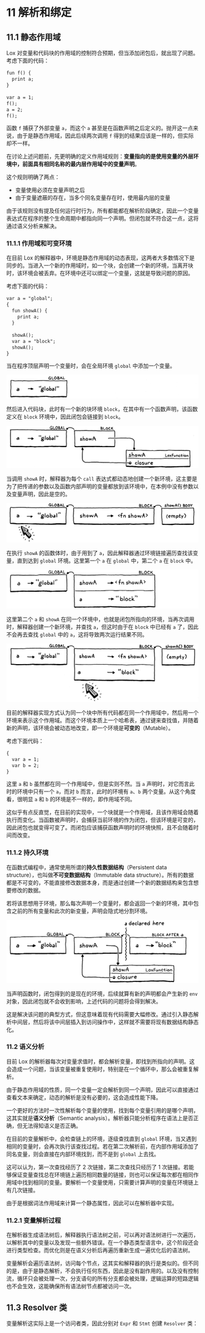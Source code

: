 # 11 解析和绑定

## 11.1 静态作用域

Lox 对变量和代码块的作用域的控制符合预期，但当添加闭包后，就出现了问题。考虑下面的代码：

```
fun f() {
  print a;
}

var a = 1;
f();
a = 2;
f();
```

函数 `f` 捕获了外部变量 `a`，而这个 `a` 甚至是在函数声明之后定义的。抛开这一点来说，由于是静态作用域，因此后续两次调用 `f` 得到的结果应该是一样的，但实际却不一样。

在讨论上述问题前，先更明确的定义作用域规则：**变量指向的是使用变量的外层环境中，前面具有相同名称的最内层作用域中的变量声明**。

这个规则明确了两点：

-   变量使用必须在变量声明之后
-   由于变量遮蔽的存在，当多个同名变量存在时，使用最内层的变量

由于该规则没有提及任何运行时行为，所有都能都在解析阶段确定，因此一个变量表达式在程序的整个生命周期中都指向同一个声明。但闭包就不符合这一点，这将通过语义分析来解决。

### 11.1.1 作用域和可变环境

在目前 Lox 的解释器中，环境是静态作用域的动态表现，这两者大多数情况下是同步的。当进入一个新的作用域时，如一个块，会创建一个新的环境，当离开块时，该环境会被丢弃。在环境中还可以绑定一个变量，这就是导致问题的原因。

考虑下面的代码：

```
var a = "global";
{
  fun showA() {
    print a;
  }

  showA();
  var a = "block";
  showA();
}
```

当在程序顶层声明一个变量时，会在全局环境 `global` 中添加一个变量。

![Env 1](https://raw.githubusercontent.com/genskyff/image-hosting/main/images/20250511222208192.png)

然后进入代码块，此时有一个新的块环境 `block`，在其中有一个函数声明，该函数定义在 `block` 环境中，因此闭包会链接到 `block`。

![Env 2](https://raw.githubusercontent.com/genskyff/image-hosting/main/images/20250511222338338.png)

当调用 `showA` 时，解释器为每个 `call` 表达式都动态地创建一个新环境，这主要是为了把传递的参数以及函数内部声明的变量都放到该环境中，在本例中没有参数以及变量声明，因此是空的。

![Env 3](https://raw.githubusercontent.com/genskyff/image-hosting/main/images/20250511222921749.png)

在执行 `showA` 的函数体时，由于用到了 `a`，因此解释器通过环境链接遍历查找该变量，直到达到 `global` 环境。这里第一个 `a` 在 `global` 中，第二个 `a` 在 `block` 中。

![Env 4](https://raw.githubusercontent.com/genskyff/image-hosting/main/images/20250511223348508.png)

这里第二个 `a` 和 `showA` 在同一个环境中，也就是闭包所指向的环境，当再次调用时，解释器创建一个新环境，并查找 `a`，但这时由于在 `block` 中已经有 `a` 了，因此不会再去查找 `global` 中的 `a`，这将导致两次运行结果不同。

![Env 5](https://raw.githubusercontent.com/genskyff/image-hosting/main/images/20250511223632168.png)

目前的解释器实现方式认为同一个块中所有代码都在同一个作用域中，然后用一个环境来表示这个作用域。而这个环境本质上一个哈希表，通过键来查找值，并随着新的声明，该环境会被动态地改变，即一个环境是**可变的**（Mutable）。

考虑下面代码：

```
{
  var a = 1;
  var b = 2;
}
```

这里 `a` 和 `b` 虽然都在同一个作用域中，但是实则不然。当 `a` 声明时，对它而言此时的环境中只有一个 `a`，而对 `b` 而言，此时的环境有 `a`、`b` 两个变量。从这个角度看，很明显 `a` 和 `b` 的环境是不一样的，即作用域不同。

这似乎有点反直觉，在目前的实现中，一个块就是一个作用域，且该作用域会随着执行而变化。当函数被声明时，会捕获当前环境的作为闭包，但该环境是可变的，因此闭包也就变得可变了。而闭包应该捕获函数声明时的环境快照，且不会随着时间而改变。

### 11.1.2 持久环境

在函数式编程中，通常使用所谓的**持久性数据结构**（Persistent data structure），也叫做**不可变数据结构**（Immutable data structure）。所有的数据都是不可变的，不能直接修改数据本身，而是通过创建一个新的数据结构来包含想要修改的数据。

若将该思想用于环境，那么每次声明一个变量时，都会返回一个新的环境，其中包含之前的所有变量和此次的新变量，声明会隐式地分割环境。

![Env 6](https://raw.githubusercontent.com/genskyff/image-hosting/main/images/20250511225243192.png)

当声明函数时，闭包得到的是现在的环境，后续就算有新的声明都会产生新的 `env` 对象，因此闭包就不会收到影响，上述代码的问题将会得到解决。

这是解决该问题的典型方式，但这意味着现有代码需要大幅修改。通过引入静态解析中间层，然后将该中间层插入到访问操作中，这样就不需要将现有数据结构静态化。

### 11.2 语义分析

目前 Lox 的解析器每次对变量求值时，都会解析变量，即找到所指向的声明。这会造成一个问题，当该变量被重复使用时，特别是在一个循环中，那么会被重复解析。

由于静态作用域的性质，同一个变量一定会解析到同一个声明，因此可以直接通过查看文本来确定，动态的解析是没有必要的，这会造成性能下降。

一个更好的方法时一次性解析每个变量的使用，找到每个变量引用的是哪个声明，这其实就是**语义分析**（Semantic analysis）。解析器只能分析程序在语法上是否正确，但无法得知语义是否正确。

在目前的变量解析中，会检查链上的环境，逐级查找直到 `global` 环境，当又遇到相同的变量时，会再次执行该查找过程。若在第二次解析前，在内部作用域添加了同名变量，则会直接在内部环境找到，而不是到 `global` 上去找。

这可以认为，第一次查找经历了 2 次链接，第二次查找只经历了 1 次链接。若能够保证变量查找总在环境链上遍历相同数量的链接，则也可以保证每次都在相同作用域中找到相同的变量。要解析一个变量使用，只需要计算声明的变量在环境链上有几次链接。

由于是根据词法作用域来计算一个静态属性，因此可以在解析器中实现。

### 11.2.1 变量解析过程

在解析器生成语法树后，解释器执行语法树之前，可以再对语法树进行一次遍历，以解析其中的变量以及发现一些额外错误。在一个静态类型语言中，这个阶段还会进行类型检查。而优化则是在语义分析后再遍历重新生成一遍优化后的语法树。

变量解析会遍历语法树，访问每个节点，这其实和解释器的执行是类似的。但不同的是，由于是静态解析，不会执行任何东西，因此是没有副作用的。以及没有控制流，循环只会被处理一次，分支语句的所有分支都会被处理，逻辑运算的短路逻辑也不会生效，这能确保所有语法树节点都被访问一次。

## 11.3 Resolver 类

变量解析这实际上是一个访问者类，因此分别对 `Expr` 和 `Stmt` 创建 `Resolver` 类：

```ruby
```


